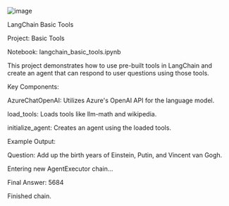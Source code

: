 ![image](https://github.com/user-attachments/assets/ddcdbb94-4ae3-442e-8253-5379302bf39c)

LangChain Basic Tools

Project: Basic Tools

Notebook: langchain_basic_tools.ipynb

This project demonstrates how to use pre-built tools in LangChain and create an agent that can respond to user questions using those tools.

Key Components:

AzureChatOpenAI: Utilizes Azure's OpenAI API for the language model.

load_tools: Loads tools like llm-math and wikipedia.

initialize_agent: Creates an agent using the loaded tools.

Example Output:

Question: Add up the birth years of Einstein, Putin, and Vincent van Gogh.

Entering new AgentExecutor chain...

Final Answer: 5684

Finished chain.


